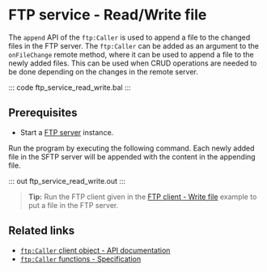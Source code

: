 # FTP service - Read/Write file

The `append` API of the `ftp:Caller` is used to append a file to the changed files in the FTP server. The `ftp:Caller` can be added as an argument to the `onFileChange` remote method, where it can be used to append a file to the newly added files. This can be used when CRUD operations are needed to be done depending on the changes in the remote server.

::: code ftp_service_read_write.bal :::

## Prerequisites
- Start a [FTP server](https://hub.docker.com/r/stilliard/pure-ftpd/) instance.

Run the program by executing the following command. Each newly added file in the SFTP server will be appended with the content in the appending file.

::: out ftp_service_read_write.out :::

>**Tip:** Run the FTP client given in the [FTP client - Write file](/learn/by-example/ftp-client-write) example to put a file in the FTP server.

## Related links
- [`ftp:Caller` client object  - API documentation](https://lib.ballerina.io/ballerina/ftp/latest/clients/Caller)
- [`ftp:Caller` functions - Specification](/spec/ftp/#52-functions)
